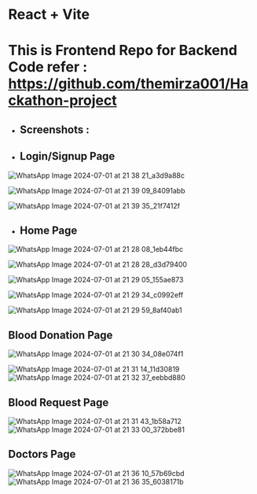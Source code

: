 # React + Vite
# This is Frontend Repo for Backend Code refer : https://github.com/themirza001/Hackathon-project
- ## Screenshots :
- ## Login/Signup Page
 ![WhatsApp Image 2024-07-01 at 21 38 21_a3d9a88c](https://github.com/rishu6263/HackAthon_FrontEnd/assets/107019555/d40ade4d-f049-4fcb-88d1-b860e6611f0f)

 ![WhatsApp Image 2024-07-01 at 21 39 09_84091abb](https://github.com/rishu6263/HackAthon_FrontEnd/assets/107019555/6cde1daa-0851-46f6-a48f-ee00ae97e4e1)
 
 ![WhatsApp Image 2024-07-01 at 21 39 35_21f7412f](https://github.com/rishu6263/HackAthon_FrontEnd/assets/107019555/4b49dcc4-997e-4e98-a4e1-90f13b6f9b5f)



- ## Home Page
 ![WhatsApp Image 2024-07-01 at 21 28 08_1eb44fbc](https://github.com/rishu6263/HackAthon_FrontEnd/assets/107019555/c853ff24-2c86-47bd-9fad-f2283154dea3)

 ![WhatsApp Image 2024-07-01 at 21 28 28_d3d79400](https://github.com/rishu6263/HackAthon_FrontEnd/assets/107019555/d02f966a-336b-4130-8f82-8af88b723004)

 ![WhatsApp Image 2024-07-01 at 21 29 05_155ae873](https://github.com/rishu6263/HackAthon_FrontEnd/assets/107019555/3bbea890-f4c7-47d0-92ac-95928b9c6470)

 ![WhatsApp Image 2024-07-01 at 21 29 34_c0992eff](https://github.com/rishu6263/HackAthon_FrontEnd/assets/107019555/a7b9a370-0f26-423d-8f80-0fb2762f01f3)

 ![WhatsApp Image 2024-07-01 at 21 29 59_8af40ab1](https://github.com/rishu6263/HackAthon_FrontEnd/assets/107019555/a9c0050e-83e9-48ad-8ce7-9c491bc33536)
  
## Blood Donation Page
 ![WhatsApp Image 2024-07-01 at 21 30 34_08e074f1](https://github.com/rishu6263/HackAthon_FrontEnd/assets/107019555/cc1e5c6b-e154-4b81-8352-00960fb5eb99)

 ![WhatsApp Image 2024-07-01 at 21 31 14_11d30819](https://github.com/rishu6263/HackAthon_FrontEnd/assets/107019555/770905d4-5494-4661-bbfa-f93c9ee768e3)
 ![WhatsApp Image 2024-07-01 at 21 32 37_eebbd880](https://github.com/rishu6263/HackAthon_FrontEnd/assets/107019555/a49c9cd6-ee49-47de-8426-73fc17ec8019)


## Blood Request Page 
 ![WhatsApp Image 2024-07-01 at 21 31 43_1b58a712](https://github.com/rishu6263/HackAthon_FrontEnd/assets/107019555/e77931f6-d905-4211-bfbf-50a634be33a6)
 ![WhatsApp Image 2024-07-01 at 21 33 00_372bbe81](https://github.com/rishu6263/HackAthon_FrontEnd/assets/107019555/440cec08-bc9c-4459-8068-78cb5f09525a)

## Doctors Page 
 ![WhatsApp Image 2024-07-01 at 21 36 10_57b69cbd](https://github.com/rishu6263/HackAthon_FrontEnd/assets/107019555/9133f38e-babe-4c90-9827-1b51c34025ad)
 ![WhatsApp Image 2024-07-01 at 21 36 35_6038171b](https://github.com/rishu6263/HackAthon_FrontEnd/assets/107019555/80caf178-2d70-4aee-b258-a02352196d33)


 






